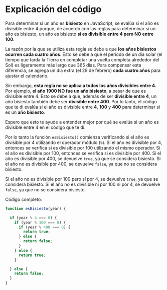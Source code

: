 # Explicación del código

Para determinar si un año es **bisiesto** en JavaScript, se evalúa si el año es divisible entre 4 porque, de acuerdo con las reglas para determinar si un año es bisiesto, un año es bisiesto **si es divisible entre 4 pero NO entre 100**.

La razón por la que se utiliza esta regla se debe a que **los años bisiestos ocurren cada cuatro años**. Esto se debe a que el período de un día solar (el tiempo que tarda la Tierra en completar una vuelta completa alrededor del Sol) es ligeramente más largo que 365 días. Para compensar esta diferencia, se agrega un día extra (el 29 de febrero) **cada cuatro años** para ajustar el calendario.

Sin embargo, **esta regla no se aplica a todos los años divisibles entre 4.** Por ejemplo, **el año 1900 NO fue un año bisiesto**, a pesar de que es divisible entre 4. Esto se debe a que, además de ser **divisible entre 4**, un año bisiesto también debe ser **divisible entre 400**. Por lo tanto, el código que te di evalúa si el año es divisible entre **4**, **100** y **400** para determinar si es un **año bisiesto**.

Espero que esto te ayude a entender mejor por qué se evalúa si un año es divisible entre 4 en el código que te di.

Por lo tanto la función `esBisiesto()` comienza verificando si el año es divisible por 4 utilizando el operador módulo (`%`). Si el año es divisible por 4, entonces se verifica si es divisible por 100 utilizando el mismo operador. Si el año es divisible por 100, entonces se verifica si es divisible por 400. Si el año es divisible por 400, se devuelve `true`, ya que se considera bisiesto. Si el año no es divisible por 400, se devuelve `false`, ya que no se considera bisiesto.

Si el año no es divisible por 100 pero sí por 4, se devuelve `true`, ya que se considera bisiesto. Si el año no es divisible ni por 100 ni por 4, se devuelve `false`, ya que no se considera bisiesto.

Código completo:
```javascript
function esBisiesto(year) {

  if (year % 4 === 0) {
    if (year % 100 === 0) {
      if (year % 400 === 0) {
        return true;
      } else {
        return false;
      }
    } else {
      return true;
    }

  } else {
    return false;
  }
}

```